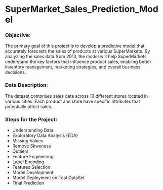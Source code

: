 # SuperMarket_Sales_Prediction_Model
### Objective:
The primary goal of this project is to develop a predictive model that accurately forecasts the sales of products at various SuperMarkets. By analyzing the sales data from 2013, the model will help SuperMarkets understand the key factors that influence product sales, enabling better inventory management, marketing strategies, and overall business decisions.

### Data Description:
The dataset comprises sales data across 10 different stores located in various cities. Each product and store have specific attributes that potentially affect sales.

### Steps for the Project:
- Understanding Data
- Exploratory Data Analysis (EDA)
- Missing Values
- Remove Skweness
- Outliers
- Feature Engineering
- Label Encoding
- Features Selection
- Model Development
- Model Deployment on Test DataSet
- Final Prediction
